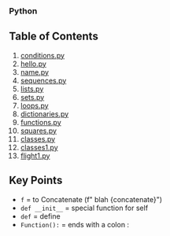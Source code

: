 ### Python

## Table of Contents

1. [conditions.py](https://github.com/gowebUSA/HarvardX-CS50-html-css/blob/master/Lecture-3-Python/conditions.py)
1. [hello.py](https://github.com/gowebUSA/HarvardX-CS50-html-css/blob/master/Lecture-3-Python/hello.py)
1. [name.py](https://github.com/gowebUSA/HarvardX-CS50-html-css/blob/master/Lecture-3-Python/name.py)
1. [sequences.py](https://github.com/gowebUSA/HarvardX-CS50-html-css/blob/master/Lecture-3-Python/sequences.py)
1. [lists.py](https://github.com/gowebUSA/HarvardX-CS50-html-css/blob/master/Lecture-3-Python/lists.py)
1. [sets.py](https://github.com/gowebUSA/HarvardX-CS50-html-css/blob/master/Lecture-3-Python/sets.py)
1. [loops.py](https://github.com/gowebUSA/HarvardX-CS50-html-css/blob/master/Lecture-3-Python/loops.py)
1. [dictionaries.py](https://github.com/gowebUSA/HarvardX-CS50-html-css/blob/master/Lecture-3-Python/dictionaries.py)
1. [functions.py](https://github.com/gowebUSA/HarvardX-CS50-html-css/blob/master/Lecture-3-Python/functions.py)
1. [squares.py](https://github.com/gowebUSA/HarvardX-CS50-html-css/blob/master/Lecture-3-Python/squares.py)
1. [classes.py](https://github.com/gowebUSA/HarvardX-CS50-html-css/blob/master/Lecture-3-Python/classes.py)
1. [classes1.py](https://github.com/gowebUSA/HarvardX-CS50-html-css/blob/master/Lecture-3-Python/classes1.py)
1. [flight1.py](https://github.com/gowebUSA/HarvardX-CS50-html-css/blob/master/Lecture-3-Python/flight1.py)

## Key Points
- `f` = to Concatenate (f" blah {concatenate}")
- `def __init__` = special function for self
- `def` = define
- `Function():` = ends with a colon :
